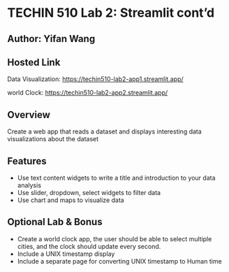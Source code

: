 # TECHIN 510 Lab 2: Streamlit cont’d

## Author: Yifan Wang

## Hosted Link

Data Visualization: https://techin510-lab2-app1.streamlit.app/

world Clock: https://techin510-lab2-app2.streamlit.app/

## Overview

Create a web app that reads a dataset and displays interesting data visualizations about the dataset

## Features

- Use text content widgets to write a title and introduction to your data analysis
- Use slider, dropdown, select widgets to filter data
- Use chart and maps to visualize data

## Optional Lab & Bonus

- Create a world clock app, the user should be able to select multiple cities, and the clock should update every second.
- Include a UNIX timestamp display
- Include a separate page for converting UNIX timestamp to Human time
